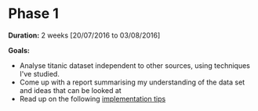 # Phase 1

**Duration:** 2 weeks [20/07/2016 to 03/08/2016]

**Goals:**
- Analyse titanic dataset independent to other sources, using techniques I've studied.
- Come up with a report summarising my understanding of the data set and ideas that can be looked at
- Read up on the following [implementation tips][getting started with r]

[getting started with r]: http://trevorstephens.com/kaggle-titanic-tutorial/getting-started-with-r/
